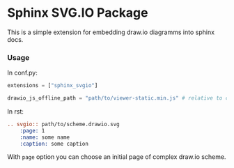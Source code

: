 # Sphinx SVG.IO Package

This is a simple extension for embedding draw.io diagramms into sphinx docs.

### Usage


In conf.py:
```python
extensions = ["sphinx_svgio"]

drawio_js_offline_path = "path/to/viewer-static.min.js" # relative to conf.py or absolute
```

In rst:

```rst
.. svgio:: path/to/scheme.drawio.svg
    :page: 1
    :name: some name
    :caption: some caption
```

With `page` option you can choose an initial page of complex draw.io scheme.
